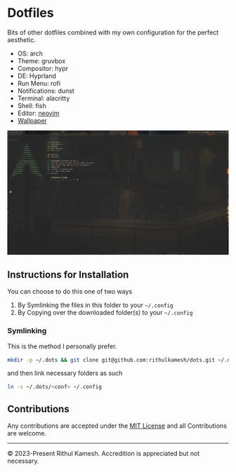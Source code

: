 # Dotfiles

Bits of other dotfiles combined with my own configuration for the perfect aesthetic.

- OS: arch
- Theme: gruvbox
- Compositor: hypr
- DE: Hyprland
- Run Menu: rofi
- Notifications: dunst
- Terminal: alacritty
- Shell: fish
- Editor: [neovim](https://github.com/rithulkamesh/nvim)
- [Wallpaper](./wall.jpg)

![screenshot](./images/dev_1.png)

## Instructions for Installation

You can choose to do this one of two ways

1. By Symlinking the files in this folder to your `~/.config`
2. By Copying over the downloaded folder(s) to your `~/.config`

### Symlinking

This is the method I personally prefer.

```bash
mkdir -p ~/.dots && git clone git@github.com:rithulkamesh/dots.git ~/.dots
```

and then link necessary folders as such

```bash
ln -s ~/.dots/<conf> ~/.config
```

## Contributions

Any contributions are accepted under the [MIT License](./LICENSE) and all Contributions are welcome.

---
© 2023-Present Rithul Kamesh. Accredition is appreciated but not necessary.

